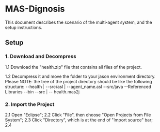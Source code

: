 # MAS-Dignosis

This document describes the scenario of the multi-agent system, and the setup instructions.

## Setup
### 1. Download and Decompress
1.1 Download the "health.zip" file that contains all files of the project.

1.2 Decompress it and move the folder to your jason environment directory.
    Please NOTE: the tree of the project directory should be like the following structure:
--health
  |
  --src/asl
    |
    --agent_name.asl
  --src/java
  --Referenced Libraries
  --bin
  --src
    |
    -- health.mas2j
    
### 2. Import the Project
2.1 Open "Eclipse";
2.2 Click "File", then choose "Open Projects from File System";
2.3 Click "Directory", which is at the end of "Import source" bar;
2.4 
